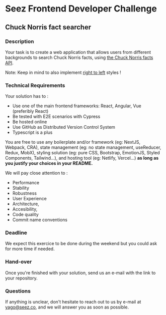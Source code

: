 # Seez Frontend Developer Challenge

## Chuck Norris fact searcher

### Description

Your task is to create a web application that allows users from different backgrounds to search Chuck Norris facts, using [the Chuck Norris facts API](https://api.chucknorris.io/).

Note: Keep in mind to also implement [right to left](https://en.wikipedia.org/wiki/Right-to-left) styles !

### Technical Requirements

Your solution has to :

- Use one of the main frontend frameworks: React, Angular, Vue (preferibly React)
- Be tested with E2E scenarios with Cypress
- Be hosted online
- Use GitHub as Distributed Version Control System
- Typescript is a plus

You are free to use any boilerplate and/or framework (eg: NextJS, Webpack, CRA), state management (eg: no state management, useReducer, Redux, MobX), styling solution (eg: pure CSS, Bootstrap, EmotionJS, Styled Components, Tailwind...), and hosting tool (eg: Netlify, Vercel...) **as long as you justify your choices in your README.**

We will pay close attention to :

- Performance
- Stability
- Robustness
- User Experience
- Architecture,
- Accesibility,
- Code quality
- Commit name conventions

### Deadline

We expect this exercice to be done during the weekend but you could ask for more time if needed.

### Hand-over

Once you're finished with your solution, send us an e-mail with the link to your repository.

### Questions

If anything is unclear, don't hesitate to reach out to us by e-mail at yago@seez.co, and we will answer you as soon as possible.
